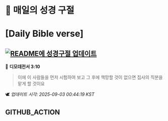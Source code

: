 # 🙏 매일의 성경 구절
# [Daily Bible verse]
## [![README에 성경구절 업데이트](https://github.com/DONGSUKA/first_test/actions/workflows/update-readme-bible.yml/badge.svg)](https://github.com/DONGSUKA/first_test/actions/workflows/update-readme-bible.yml)
<!-- START_BIBLE_VERSE -->
📖 **디모데전서 3:10**
> 이에 이 사람들을 먼저 시험하여 보고 그 후에 책망할 것이 없으면 집사의 직분을 맡게 할 것이요

🕊️ _업데이트 시각: 2025-09-03 00:44:19 KST_
  <!-- END_BIBLE_VERSE -->
## GITHUB_ACTION
